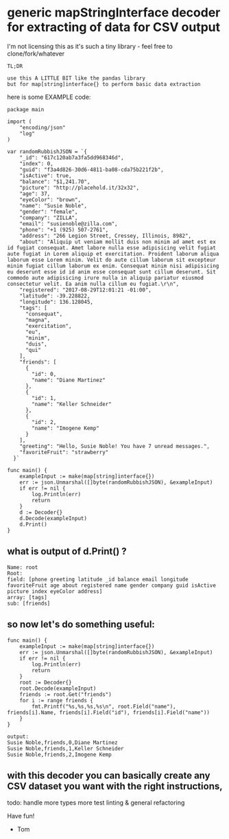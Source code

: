# generic mapStringInterface decoder for extracting of data for CSV output

I'm not licensing this as it's such a tiny library - feel free to clone/fork/whatever

```
TL;DR

use this A LITTLE BIT like the pandas library 
but for map[string]interface{} to perform basic data extraction
```

here is some EXAMPLE code:

```
package main

import (
	"encoding/json"
	"log"
)

var randomRubbishJSON = `{
	"_id": "617c120ab7a3fa5dd968346d",
	"index": 0,
	"guid": "f3a4d826-30d6-4811-ba08-cda75b221f2b",
	"isActive": true,
	"balance": "$1,241.70",
	"picture": "http://placehold.it/32x32",
	"age": 37,
	"eyeColor": "brown",
	"name": "Susie Noble",
	"gender": "female",
	"company": "ZILLA",
	"email": "susienoble@zilla.com",
	"phone": "+1 (925) 507-2761",
	"address": "266 Legion Street, Cressey, Illinois, 8982",
	"about": "Aliquip ut veniam mollit duis non minim ad amet est ex id fugiat consequat. Amet labore nulla esse adipisicing velit fugiat aute fugiat in Lorem aliquip et exercitation. Proident laborum aliqua laborum esse Lorem minim. Velit do aute cillum laborum sit excepteur minim fugiat cillum laborum ex enim. Consequat minim nisi adipisicing eu deserunt esse id id anim esse consequat sunt cillum deserunt. Sit commodo aute adipisicing irure nulla in aliquip pariatur eiusmod consectetur velit. Ea anim nulla cillum eu fugiat.\r\n",
	"registered": "2017-08-29T12:01:21 -01:00",
	"latitude": -39.228822,
	"longitude": 136.128045,
	"tags": [
	  "consequat",
	  "magna",
	  "exercitation",
	  "eu",
	  "minim",
	  "duis",
	  "qui"
	],
	"friends": [
	  {
		"id": 0,
		"name": "Diane Martinez"
	  },
	  {
		"id": 1,
		"name": "Keller Schneider"
	  },
	  {
		"id": 2,
		"name": "Imogene Kemp"
	  }
	],
	"greeting": "Hello, Susie Noble! You have 7 unread messages.",
	"favoriteFruit": "strawberry"
  }`
```

```
func main() {
	exampleInput := make(map[string]interface{})
	err := json.Unmarshal([]byte(randomRubbishJSON), &exampleInput)
	if err != nil {
		log.Println(err)
		return
	}
	d := Decoder{}
	d.Decode(exampleInput)
	d.Print()
}
```

## what is output of d.Print() ?
```
Name: root
Root: 
field: [phone greeting latitude _id balance email longitude favoriteFruit age about registered name gender company guid isActive picture index eyeColor address]
array: [tags]
sub: [friends]
```

## so now let's do something useful:
```
func main() {
	exampleInput := make(map[string]interface{})
	err := json.Unmarshal([]byte(randomRubbishJSON), &exampleInput)
	if err != nil {
		log.Println(err)
		return
	}
	root := Decoder{}
	root.Decode(exampleInput)
	friends := root.Get("friends")
	for i := range friends {
		fmt.Printf("%s,%s,%s,%s\n", root.Field("name"), friends[i].Name, friends[i].Field("id"), friends[i].Field("name"))
	}
}

output:
Susie Noble,friends,0,Diane Martinez
Susie Noble,friends,1,Keller Schneider
Susie Noble,friends,2,Imogene Kemp
```

## with this decoder you can basically create any CSV dataset you want with the right instructions,

todo:
handle more types
more test
linting & general refactoring

Have fun!

- Tom
